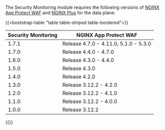 The Security Monitoring module requires the following versions of [NGINX App Protect WAF](https://docs.nginx.com/nginx-app-protect/) and [NGINX Plus](https://www.f5.com/products/nginx/nginx-plus) for the data plane:

{{<bootstrap-table "table table-striped table-bordered">}}

| Security Monitoring | NGINX App Protect WAF                 |
|---------------------|---------------------------------------|
| 1.7.1               | Release 4.7.0 - 4.11.0, 5.1.0 - 5.3.0 |
| 1.7.0               | Release 4.4.0 - 4.7.0                 |
| 1.6.0               | Release 4.3.0 - 4.4.0                 |
| 1.5.0               | Release 4.3.0                         |
| 1.4.0               | Release 4.2.0                         |
| 1.3.0               | Release 3.12.2 - 4.2.0                |
| 1.2.0               | Release 3.12.2 - 4.1.0                |
| 1.1.0               | Release 3.12.2 - 4.0.0                |
| 1.0.0               | Release 3.12.2                        |

{{</bootstrap-table>}}

<!-- Do not remove. Keep this code at the bottom of the include -->
<!-- DOCS-1073 -->

